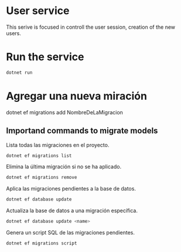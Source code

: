 # User service 

This serive is focused in controll the user session, creation of the new users.

# Run the service

```bash
dotnet run
```

# Agregar una nueva miración
dotnet ef migrations add NombreDeLaMigracion

## Importand commands to migrate models

Lista todas las migraciones en el proyecto.
```bash
dotnet ef migrations list	
```
Elimina la última migración si no se ha aplicado.
```bash
dotnet ef migrations remove	
```

Aplica las migraciones pendientes a la base de datos.

```bash
dotnet ef database update
```

Actualiza la base de datos a una migración específica.

```bash
dotnet ef database update <name>
```
Genera un script SQL de las migraciones pendientes.
```bash
dotnet ef migrations script
```
